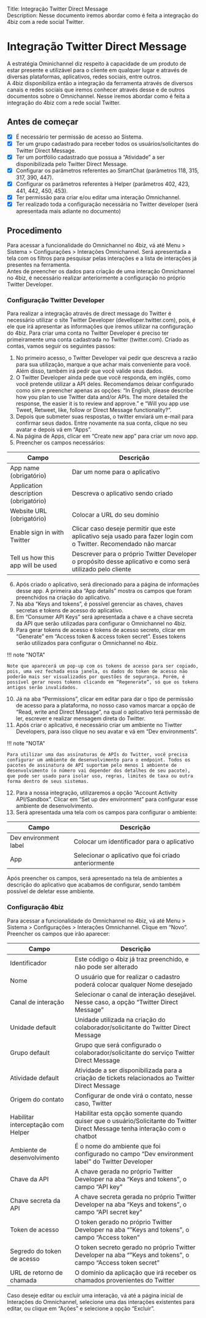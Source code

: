Title: Integração Twitter Direct Message  
Description: Nesse documento iremos abordar como é feita a integração do 4biz com a rede social Twitter.  

# Integração Twitter Direct Message

A estratégia Ominichannel diz respeito à capacidade de um produto de estar presente e utilizável para o cliente em qualquer lugar e através de diversas plataformas, aplicativos, redes sociais, entre outros.  
A 4biz disponibiliza então a integração da ferramenta através de diversos canais e redes sociais que iremos conhecer através desse e de outros documentos sobre o Omnichannel. Nesse iremos abordar como é feita a integração do 4biz com a rede social Twitter.  

## Antes de começar

- [x] É necessário ter permissão de acesso ao Sistema.  
- [x] Ter um grupo cadastrado para receber todos os usuários/solicitantes do Twitter Direct Message.  
- [x] Ter um portfólio cadastrado que possua a “Atividade” a ser disponibilizada pelo Twitter Direct Message.  
- [x] Configurar os parâmetros referentes ao SmartChat (parâmetros 118, 315, 317, 390, 447).  
- [x] Configurar os parâmetros referentes à Helper (parâmetros 402, 423, 441, 442, 450, 453).  
- [x] Ter permissão para criar e/ou editar uma interação Omnichannel.  
- [x] Ter realizado toda a configuração necessária no Twitter developer (será apresentada mais adiante no documento)

## Procedimento

Para acessar a funcionalidade do Omnichannel no 4biz, vá até Menu > Sistema > Configurações > Interações Omnichannel. Será apresentada a tela com os filtros para pesquisar pelas interações e a lista de interações já presentes na ferramenta.  
Antes de preencher os dados para criação de uma interação Omnichannel no 4biz, é necessário realizar anteriormente a configuração no próprio Twitter Developer.  

### Configuração Twitter Developer

Para realizar a integração através de direct message do Twitter é necessário utilizar o site Twitter Developer (develloper.twitter.com), pois, é ele que irá apresentar as informações que iremos utilizar na configuração do 4biz. Para criar uma conta no Twitter Developer é preciso ter primeiramente uma conta cadastrada no Twitter (twitter.com). Criado as contas, vamos seguir os seguintes passos:  

1.	No primeiro acesso, o Twitter Developer vai pedir que descreva a razão para sua utilização, marque a que achar mais conveniente para você. Além disso, também irá pedir que você valide seus dados.
2.	O Twitter Developer ainda pede que você responda, em inglês, como você pretende utilizar a API deles. Recomendamos deixar configurado como sim e preencher apenas as opções: “In English, please describe how you plan to use Twitter data and/or APIs. The more detailed the response, the easier it is to review and approve.” e “Will you app use Tweet, Retweet, like, follow or Direct Message functionality?”.
3.	Depois que submeter suas respostas, o twitter enviará um e-mail para confirmar seus dados. Entre novamente na sua conta, clique no seu avatar e depois vá em “Apps”.
4.	Na página de Apps, clicar em “Create new app” para criar um novo app.
5.	Preencher os campos necessários:

|Campo|Descrição|
|-----|---------|
|App name (obrigatório)|	Dar um nome para o aplicativo|
|Application description (obrigatório)|	Descreva o aplicativo sendo criado|
|Website URL (obrigatório)|	Colocar a URL do seu domínio|
|Enable sign in with Twitter|	Clicar caso deseje permitir que este aplicativo seja usado para fazer login com o Twitter. Recomendado não marcar|
|Tell us how this app will be used|	Descrever para o próprio Twitter Developer o propósito desse aplicativo e como será utilizado pelo cliente|  

6.	Após criado o aplicativo, será direcionado para a página de informações desse app. A primeira aba “App details” mostra os campos que foram preenchidos na criação do aplicativo.
7.	Na aba “Keys and tokens”, é possível gerenciar as chaves, chaves secretas e tokens de acesso do aplicativo.
8.	Em “Consumer API Keys” será apresentada a chave e a chave secreta da API que serão utilizadas para configurar o Omnichannel no 4biz.
9.	Para gerar tokens de acesso e tokens de acesso secreto, clicar em “Generate” em “Access token & access token secret”. Esses tokens serão utilizados para configurar o Omnichannel no 4biz. 

  !!! note "NOTA"
  
    Note que aparecerá um pop-up com os tokens de acesso para ser copiado, pois, uma vez fechada essa janela, os dados do token de acesso não poderão mais ser visualizados por questões de segurança. Porém, é possível gerar novos tokens clicando em “Regenerate”, só que os tokens antigos serão invalidados.
    
10.	Já na aba “Permissions”, clicar em editar para dar o tipo de permissão de acesso para a plataforma, no nosso caso vamos marcar a opção de “Read, write and Direct Message”, na qual o aplicativo terá permissão de ler, escrever e realizar mensagem direta do Twitter.
11.	Após criar o aplicativo, é necessário criar um ambiente no Tiwtter Developers, para isso clique no seu avatar e vá em “Dev environments”.

  !!! note "NOTA"
  
    Para utilizar uma das assinaturas de APIs do Twitter, você precisa configurar um ambiente de desenvolvimento para o endpoint. Todos os pacotes de assinatura de API suportam pelo menos 1 ambiente de desenvolvimento (o número vai depender dos detalhes de seu pacote), que pode ser usado para isolar uso, regras, limites de taxa ou outra forma dentro de seus sistemas.

12.	Para a nossa integração, utilizaremos a opção “Account Activity API/Sandbox”. Clicar em “Set up dev environment” para configurar esse ambiente de desenvolvimento.
13.	Será apresentada uma tela com os campos para configurar o ambiente:

|Campo|	Descrição|
|-----|----------|
|Dev environment label|	Colocar um identificador para o aplicativo|
|App|	Selecionar o aplicativo que foi criado anteriormente|

Após preencher os campos, será apresentado na tela de ambientes a descrição do aplicativo que acabamos de configurar, sendo também possível de deletar esse ambiente.

### Configuração 4biz

Para acessar a funcionalidade do Omnichannel no 4biz, vá até Menu > Sistema > Configurações > Interações Omnichannel. Clique em “Novo”.  
Preencher os campos que irão aparecer:

|Campo|	Descrição|
|-----|----------|
|Identificador|	Este código o 4biz já traz preenchido, e não pode ser alterado|
|Nome|	O usuário que for realizar o cadastro poderá colocar qualquer Nome desejado|
|Canal de interação|	Selecionar o canal de interação desejável. Nesse caso, a opção “Twitter Direct Message”|
|Unidade default|	Unidade utilizada na criação do colaborador/solicitante do Twitter Direct Message|
|Grupo default|	Grupo que será configurado o colaborador/solicitante do serviço Twitter Direct Message|
|Atividade default|	Atividade a ser disponibilizada para a criação de tickets relacionados ao Twitter Direct Message|
|Origem do contato|	Configurar de onde virá o contato, nesse caso, Twitter|
|Habilitar interceptação com Helper|	Habilitar esta opção somente quando quiser que o usuário/Solicitante do Twitter Direct Message tenha interação com o chatbot|
|Ambiente de desenvolvimento|	É o nome do ambiente que foi configurado no campo “Dev environment label” do Twitter Developer|
|Chave da API|	A chave gerada no próprio Twitter Developer na aba “Keys and tokens”, o campo “API key”|
|Chave secreta da API|	A chave secreta gerada no próprio Twitter Developer na aba “Keys and tokens”, o campo “API secret key”|
|Token de acesso|	O token gerado no próprio Twitter Developer na aba “”Keys and tokens”, o campo “Access token”|
|Segredo do token de acesso|	O token secreto gerado no próprio Twitter Developer na aba “”Keys and tokens”, o campo “Access token secret”|
|URL de retorno de chamada|	O domínio da aplicação que irá receber os chamados provenientes do Twitter|

Caso deseje editar ou excluir uma interação, vá até a página inicial de Interações do Omnichannel, selecione uma das interações existentes para editar, ou clique em “Ações” e selecione a opção “Excluir”.








